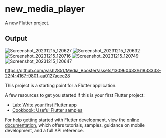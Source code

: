# new_media_player

A new Flutter project.

## Output

![Screenshot_20231215_120627](https://github.com/yash2851/Media_Booster/assets/130960433/a84ebf1e-814f-414c-a037-337b284ee4a0)
![Screenshot_20231215_120632](https://github.com/yash2851/Media_Booster/assets/130960433/349cfde4-244e-484e-9390-a80cdca67d47)
![Screenshot_20231215_120716](https://github.com/yash2851/Media_Booster/assets/130960433/79edeaf8-a3d0-41fc-9b05-b43870c9b8df)
![Screenshot_20231215_120749](https://github.com/yash2851/Media_Booster/assets/130960433/e3369508-8b76-42e7-bc71-4a98109c64b9)
![Screenshot_20231215_120647](https://github.com/yash2851/Media_Booster/assets/130960433/34836b83-9464-451b-a032-96adad34c18b)

https://github.com/yash2851/Media_Booster/assets/130960433/61833333-22f4-4167-9801-aa0127acec28

This project is a starting point for a Flutter application.

A few resources to get you started if this is your first Flutter project:

- [Lab: Write your first Flutter app](https://docs.flutter.dev/get-started/codelab)
- [Cookbook: Useful Flutter samples](https://docs.flutter.dev/cookbook)

For help getting started with Flutter development, view the
[online documentation](https://docs.flutter.dev/), which offers tutorials,
samples, guidance on mobile development, and a full API reference.
